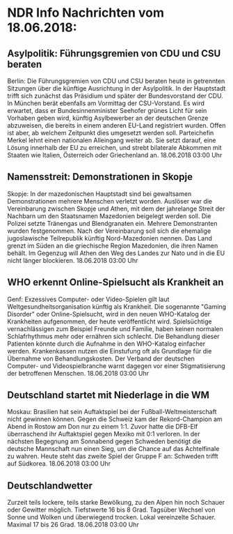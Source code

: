 # NDR Info Nachrichten vom 18.06.2018:


## Asylpolitik: Führungsgremien von CDU und CSU beraten
Berlin: Die Führungsgremien von CDU und CSU beraten heute in getrennten Sitzungen über die künftige Ausrichtung in der Asylpolitik. In der Hauptstadt trifft sich zunächst das Präsidium und später der Bundesvorstand der CDU. In München berät ebenfalls am Vormittag der CSU-Vorstand. Es wird erwartet, dass er Bundesinnenminister Seehofer grünes Licht für sein Vorhaben geben wird, künftig Asylbewerber an der deutschen Grenze abzuweisen, die bereits in einem anderen EU-Land registriert wurden. Offen ist aber, ab welchem Zeitpunkt dies umgesetzt werden soll. Parteichefin Merkel lehnt einen nationalen Alleingang weiter ab. Sie setzt darauf, eine Lösung innerhalb der EU zu erreichen, und strebt bilaterale Abkommen mit Staaten wie Italien, Österreich oder Griechenland an. 18.06.2018 03:00 Uhr 

## Namensstreit: Demonstrationen in Skopje
Skopje: In der mazedonischen Hauptstadt sind bei gewaltsamen Demonstrationen mehrere Menschen verletzt worden. Auslöser war die Vereinbarung zwischen Skopje und Athen, mit dem der jahrelange Streit der Nachbarn um den Staatsnamen Mazedonien beigelegt werden soll. Die Polizei setzte Tränengas und Blendgranaten ein. Mehrere Demonstranten wurden festgenommen. Nach der Vereinbarung soll sich die ehemalige jugoslawische Teilrepublik künftig Nord-Mazedonien nennen. Das Land grenzt im Süden an die griechische Region Mazedonien, die ihren Namen behält. Im Gegenzug will Athen den Weg des Landes zur Nato und in die EU nicht länger blockieren. 18.06.2018 03:00 Uhr 

## WHO erkennt Online-Spielsucht als Krankheit an
Genf:				Exzessives Computer- oder Video-Spielen gilt laut Weltgesundheitsorganisation künftig als Krankheit. Die sogenannte "Gaming Disorder" oder Online-Spielsucht, wird in den neuen WHO-Katalog der Krankheiten aufgenommen, der heute veröffentlicht wird. Spielsüchtige vernachlässigen zum Beispiel Freunde und Familie, haben keinen normalen Schlafrhythmus mehr oder ernähren sich schlecht. Die Behandlung dieser Patienten könnte durch die Aufnahme in den WHO-Katalog einfacher werden. Krankenkassen nutzen die Einstufung oft als Grundlage für die Übernahme von Behandlungskosten. Der Verband der deutschen Computer- und Videospielbranche warnt dagegen vor einer Stigmatisierung der betroffenen Menschen. 18.06.2018 03:00 Uhr 

## Deutschland startet mit Niederlage in die WM
Moskau:			Brasilien hat sein Auftaktspiel bei der Fußball-Weltmeisterschaft nicht gewinnen können. Gegen die Schweiz kam der Rekord-Champion am Abend in Rostow am Don nur zu einem 1:1. Zuvor hatte die DFB-Elf überraschend ihr Auftaktspiel gegen Mexiko mit 0:1 verloren. In der nächsten Begegnung am Sonnabend gegen Schweden benötigt die deutsche Mannschaft nun einen Sieg, um die Chance auf das Achtelfinale zu wahren. Heute steht das zweite Spiel der Gruppe F an: Schweden trifft auf Südkorea. 18.06.2018 03:00 Uhr 

## Deutschlandwetter
Zurzeit teils lockere, teils starke Bewölkung, zu den Alpen hin noch Schauer oder Gewitter möglich. Tiefstwerte 16 bis 8 Grad. Tagsüber Wechsel von Sonne und Wolken und überwiegend trocken. Lokal vereinzelte Schauer. Maximal 17 bis 26 Grad. 18.06.2018 03:00 Uhr 

